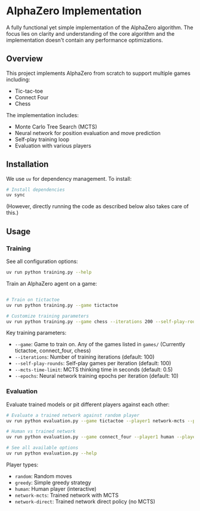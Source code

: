 # AlphaZero Implementation

A fully functional yet simple implementation of the AlphaZero algorithm. The focus lies on clarity and understanding of the core algorithm and the implementation doesn't contain any performance optimizations.

## Overview

This project implements AlphaZero from scratch to support multiple games including:

- Tic-tac-toe
- Connect Four
- Chess

The implementation includes:

- Monte Carlo Tree Search (MCTS)
- Neural network for position evaluation and move prediction
- Self-play training loop
- Evaluation with various players

## Installation

We use `uv` for dependency management. To install:

```bash
# Install dependencies
uv sync
```

(However, directly running the code as described below also takes care of this.)

## Usage

### Training

See all configuration options:

```bash
uv run python training.py --help
```

Train an AlphaZero agent on a game:

```bash

# Train on tictactoe
uv run python training.py --game tictactoe

# Customize training parameters
uv run python training.py --game chess --iterations 200 --self-play-rounds 50
```

Key training parameters:

- `--game`: Game to train on. Any of the games listed in `games/` (Currently tictactoe, connect_four, chess)
- `--iterations`: Number of training iterations (default: 100)
- `--self-play-rounds`: Self-play games per iteration (default: 100)
- `--mcts-time-limit`: MCTS thinking time in seconds (default: 0.5)
- `--epochs`: Neural network training epochs per iteration (default: 10)

### Evaluation

Evaluate trained models or pit different players against each other:

```bash
# Evaluate a trained network against random player
uv run python evaluation.py --game tictactoe --player1 network-mcts --player1-model checkpoints/best_model_tictactoe.pt --player2 random --games 100

# Human vs trained network
uv run python evaluation.py --game connect_four --player1 human --player2 network-mcts --player2-model checkpoints/best_model_connect_four.pt

# See all available options
uv run python evaluation.py --help
```

Player types:

- `random`: Random moves
- `greedy`: Simple greedy strategy
- `human`: Human player (interactive)
- `network-mcts`: Trained network with MCTS
- `network-direct`: Trained network direct policy (no MCTS)
